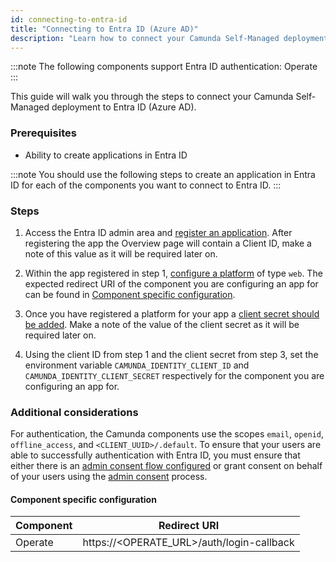 ```yaml
---
id: connecting-to-entra-id
title: "Connecting to Entra ID (Azure AD)"
description: "Learn how to connect your Camunda Self-Managed deployment to Entra ID (Azure AD)."
---
```


:::note
The following components support Entra ID authentication: Operate
:::

This guide will walk you through the steps to connect your Camunda Self-Managed deployment to Entra ID (Azure AD).

### Prerequisites

- Ability to create applications in Entra ID

:::note
You should use the following steps to create an application in Entra ID for each of the components you want to connect
to Entra ID.
:::

### Steps

1. Access the Entra ID admin area
   and [register an application](https://learn.microsoft.com/en-us/entra/identity-platform/quickstart-register-app).
   After registering the app the Overview page will contain a Client ID, make a note of this value as it will be
   required later on.

2. Within the app registered in step
   1, [configure a platform](https://learn.microsoft.com/en-gb/entra/identity-platform/quickstart-register-app#configure-platform-settings)
   of type `web`. The expected redirect URI of the component you are configuring an app for can be found in [Component specific configuration](#component-specific-configuration).

3. Once you have registered a platform for your app a [client secret should be added](https://learn.microsoft.com/en-us/entra/identity-platform/quickstart-register-app#add-a-client-secret). Make a note of the value of the client secret as it will be required later on.

4. Using the client ID from step 1 and the client secret from step 3, set the environment variable `CAMUNDA_IDENTITY_CLIENT_ID` and `CAMUNDA_IDENTITY_CLIENT_SECRET` respectively for the component you are configuring an app for.

### Additional considerations

For authentication, the Camunda components use the scopes `email`, `openid`, `offline_access`, and `<CLIENT_UUID>/.default`. To ensure that your users are able to successfully authentication with Entra ID, you must ensure that either there is an [admin consent flow configured](https://learn.microsoft.com/en-us/entra/identity/enterprise-apps/configure-admin-consent-workflow) or grant consent on behalf of your users using the [admin consent](https://learn.microsoft.com/en-gb/entra/identity/enterprise-apps/user-admin-consent-overview#admin-consent) process.

#### Component specific configuration

| Component | Redirect URI                              |
| --------- | ----------------------------------------- |
| Operate   | https://<OPERATE_URL>/auth/login-callback |
